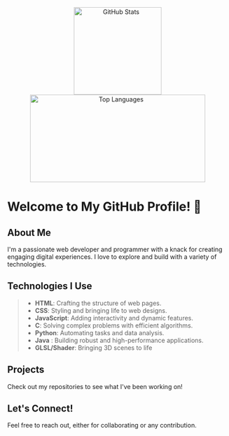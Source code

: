 <div align="center">
  <img src="https://github-readme-stats.vercel.app/api?username=Ivyson&show_icons=true&theme=blue-green&count-private=true" alt="GitHub Stats" widht="400" height="200"/>
  <img src="https://github-readme-stats.vercel.app/api/top-langs/?username=Ivyson&layout=compact&theme=tokyonight&count-private=true" alt="Top Languages" width="400" height="200" />
</div>





# Welcome to My GitHub Profile! 👋

## About Me
I'm a passionate web developer and programmer with a knack for creating engaging digital experiences. I love to explore and build with a variety of technologies.

## Technologies I Use
> - **HTML**: Crafting the structure of web pages.
> - **CSS**: Styling and bringing life to web designs.
> - **JavaScript**: Adding interactivity and dynamic features.
> - **C**: Solving complex problems with efficient algorithms.
> - **Python**: Automating tasks and data analysis.
> - **Java** : Building robust and high-performance applications.
> - **GLSL/Shader**: Bringing 3D scenes to life

## Projects
Check out my repositories to see what I've been working on!

## Let's Connect!
Feel free to reach out, either for collaborating or any contribution. 
